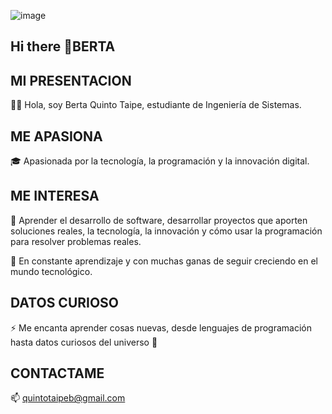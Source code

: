 ![image](https://github.com/user-attachments/assets/6a478e3a-1b1b-4689-8a23-50e76dcbf3dd)


## Hi there 👋BERTA 

## MI PRESENTACION 

👩‍💻 Hola, soy Berta Quinto Taipe, estudiante de Ingeniería de Sistemas.

## ME APASIONA 

🎓 Apasionada por la tecnología, la programación y la innovación digital.

## ME INTERESA
🔧  Aprender el desarrollo de software, desarrollar proyectos que aporten soluciones reales, la tecnología, la innovación y cómo usar la programación para resolver problemas reales.

🚀 En constante aprendizaje y con muchas ganas de seguir creciendo en el mundo tecnológico.

## DATOS CURIOSO
⚡  Me encanta aprender cosas nuevas, desde lenguajes de programación hasta datos curiosos del universo 🌌

## CONTACTAME
📫 quintotaipeb@gmail.com


<!--
**BertaUC/BertaUC** is a ✨ _special_ ✨ repository because its `README.md` (this file) appears on your GitHub profile.

Here are some ideas to get you started:

- 🔭 I’m currently working on ...
- 🌱 I’m currently learning ...
- 👯 I’m looking to collaborate on ...
- 🤔 I’m looking for help with ...
- 💬 Ask me about ...
- 📫 How to reach me: ...
- 😄 Pronouns: ...
- ⚡ Fun fact: ...
-->
